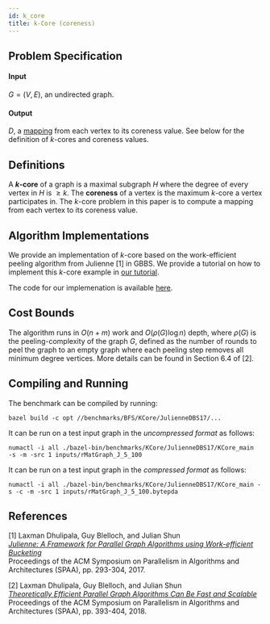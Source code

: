 ```yaml
---
id: k_core
title: k-Core (coreness)
---
```


## Problem Specification
#### Input
$G=(V, E)$, an undirected graph.

#### Output
$D$, a [mapping](/docs/benchmarks/definitions) from each vertex to its
coreness value.  See below for the definition of $k$-cores and coreness values.


## Definitions
A **$k$-core** of a graph is a maximal subgraph $H$ where the
degree of every vertex in $H$ is $\geq k$. The **coreness** of a
vertex is the maximum $k$-core a vertex participates in. The $k$-core
problem in this paper is to compute a mapping from each vertex to its
coreness value.


## Algorithm Implementations

We provide an implementation of $k$-core based on the work-efficient
peeling algorithm from Julienne [1] in GBBS. We provide a tutorial on
how to implement this $k$-core example in [our tutorial](tutorial/kcore_tutorial).

The code for our implemenation is available
[here](https://github.com/ldhulipala/gbbs/tree/master/benchmarks/KCore/JulienneDBS17/).

## Cost Bounds

The algorithm runs in $O(n + m)$ work and $O(\rho(G) \log n)$
depth, where $\rho(G)$ is the peeling-complexity of the graph $G$,
defined as the number of rounds to peel the graph to an empty graph
where each peeling step removes all minimum degree vertices. More
details can be found in Section 6.4 of [2].


## Compiling and Running

The benchmark can be compiled by running:
```
bazel build -c opt //benchmarks/BFS/KCore/JulienneDBS17/...
```

It can be run on a test input graph in the *uncompressed format* as follows:
```
numactl -i all ./bazel-bin/benchmarks/KCore/JulienneDBS17/KCore_main  -s -m -src 1 inputs/rMatGraph_J_5_100
```

It can be run on a test input graph in the *compressed format* as follows:
```
numactl -i all ./bazel-bin/benchmarks/KCore/JulienneDBS17/KCore_main -s -c -m -src 1 inputs/rMatGraph_J_5_100.bytepda
```

## References

[1] Laxman Dhulipala, Guy Blelloch, and Julian Shun<br/>
[*Julienne: A Framework for Parallel Graph Algorithms using Work-efficient Bucketing*](https://ldhulipala.github.io/papers/Bucketing.pdf)<br/>
Proceedings of the ACM Symposium on Parallelism in Algorithms and Architectures (SPAA), pp. 293-304, 2017.

[2] Laxman Dhulipala, Guy Blelloch, and Julian Shun<br/>
[*Theoretically Efficient Parallel Graph Algorithms Can Be Fast and Scalable*](https://ldhulipala.github.io/papers/gbbs_topc.pdf)<br/>
Proceedings of the ACM Symposium on Parallelism in Algorithms and Architectures (SPAA), pp. 393-404, 2018. <br/>
